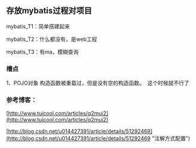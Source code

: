 ## 存放mybatis过程对项目 ##

mybatis_T1：简单搭建起来

mybatis_T2：什么都没有，是web工程

mybatis_T3：有ma，模糊查询




### 槽点 ###
1、POJO对象 构造函数被重载过，但是没有空的构造函数。  这个时候就不行了  

### 参考博客： ###
[http://www.tuicool.com/articles/q2mui2](http://www.tuicool.com/articles/q2mui2)


[http://blog.csdn.net/u014427391/article/details/51292469](http://blog.csdn.net/u014427391/article/details/51292469 "注解方式配置")
